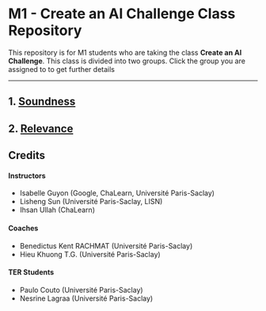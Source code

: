 # M1 - Create an AI Challenge Class Repository
This repository is for M1 students who are taking the class **Create an AI Challenge**. This class is divided into two groups. Click the group you are assigned to to get further details

***

## 1. [Soundness](Soundness/)

## 2. [Relevance](Relevance/)

## Credits

#### Instructors

- Isabelle Guyon (Google, ChaLearn, Université Paris-Saclay)
- Lisheng Sun (Université Paris-Saclay, LISN)
- Ihsan Ullah (ChaLearn)

#### Coaches

- Benedictus Kent RACHMAT (Université Paris-Saclay)
- Hieu Khuong T.G. (Université Paris-Saclay)

#### TER Students

- Paulo Couto (Université Paris-Saclay)
- Nesrine Lagraa (Université Paris-Saclay)
